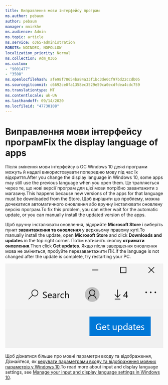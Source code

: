 ```yaml
---
title: Виправлення мови інтерфейсу програм
ms.author: pebaum
author: pebaum
manager: mnirkhe
ms.audience: Admin
ms.topic: article
ms.service: o365-administration
ROBOTS: NOINDEX, NOFOLLOW
localization_priority: Normal
ms.collection: Adm_O365
ms.custom:
- "9001477"
- "3508"
ms.openlocfilehash: afe98f78654ba84a33f1bc3de0cf97bd22ccdb05
ms.sourcegitcommit: c6692ce0fa1358ec3529e59ca0ecdfdea4cdc759
ms.translationtype: MT
ms.contentlocale: uk-UA
ms.lasthandoff: 09/14/2020
ms.locfileid: "47730108"
---
```

# <a name="fix-the-display-language-of-apps"></a><span data-ttu-id="7d8b6-102">Виправлення мови інтерфейсу програм</span><span class="sxs-lookup"><span data-stu-id="7d8b6-102">Fix the display language of apps</span></span>

<span data-ttu-id="7d8b6-103">Після змінення мови інтерфейсу в ОС Windows 10 деякі програми можуть й надалі використовувати попередню мову під час їх відкриття.</span><span class="sxs-lookup"><span data-stu-id="7d8b6-103">After you change the display language in Windows 10, some apps may still use the previous language when you open them.</span></span> <span data-ttu-id="7d8b6-104">Це трапляється через те, що нові версії програм для цієї мови потрібно завантажити з магазину.</span><span class="sxs-lookup"><span data-stu-id="7d8b6-104">This happens because new versions of the apps for that language must be downloaded from the Store.</span></span> <span data-ttu-id="7d8b6-105">Щоб вирішити цю проблему, можна дочекатися автоматичного оновлення або вручну інсталювати оновлену версію програм.</span><span class="sxs-lookup"><span data-stu-id="7d8b6-105">To fix this problem, you can either wait for the automatic update, or you can manually install the updated version of the apps.</span></span>

<span data-ttu-id="7d8b6-106">Щоб вручну інсталювати оновлення, відкрийте **Microsoft Store** і виберіть пункт **завантаження та оновлення** у верхньому правому куті.</span><span class="sxs-lookup"><span data-stu-id="7d8b6-106">To manually install the update, open **Microsoft Store** and click **Downloads and updates** in the top right corner.</span></span> <span data-ttu-id="7d8b6-107">Потім натисніть кнопку **отримати оновлення**.</span><span class="sxs-lookup"><span data-stu-id="7d8b6-107">Then click **Get updates**.</span></span> <span data-ttu-id="7d8b6-108">Якщо після завершення оновлення мова не зміниться, пробуйте перезавантажити ПК.</span><span class="sxs-lookup"><span data-stu-id="7d8b6-108">If the language is not changed after the update is complete, try restarting your PC.</span></span>

![Отримання оновлень.](media/get-updates.png)

<span data-ttu-id="7d8b6-110">Щоб дізнатися більше про мовні параметри входу та відображення, Дізнайтеся, як [керувати параметрами входу та відображення мовних параметрів у Windows 10](https://support.microsoft.com/help/4027670/windows-10-add-and-switch-input-and-display-language-preferences).</span><span class="sxs-lookup"><span data-stu-id="7d8b6-110">To read more about input and display language settings, see [Manage your input and display language settings in Windows 10](https://support.microsoft.com/help/4027670/windows-10-add-and-switch-input-and-display-language-preferences).</span></span>
